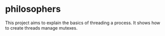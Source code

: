 # philosophers

This project aims to explain the basics of threading a process.
It shows how to create threads manage mutexes.
